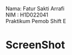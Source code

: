 Nama: Fatur Sakti Arrafi<br>
NIM : H1D022041<br>
Praktikum Pemob Shift E<br>


<h1>ScreenShot</h1>


